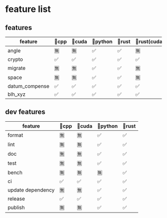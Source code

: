 # feature list

## features

| feature           | 🔹cpp | 🔹cuda | 🔹python | 🔹rust | 🔹rust(cuda) |
| ----------------- | ---- | ----- | ------- | ----- | ----------- |
| angle             | 🈚    | 🈚     | ✅       | ✅     | 🈚           |
| crypto            | ✅    | ✅     | ✅       | ✅     | ✅           |
| migrate           | 🈚    | 🈚     | ✅       | ✅     | 🈚           |
| space             | 🈚    | 🈚     | ✅       | ✅     | 🈚           |
| datum_compense    | ✅    | ✅     | ✅       | ✅     | ✅           |
| blh_xyz    | ✅    | ✅     | ✅       | ✅     | ✅           |

## dev features

| feature           | 🔹cpp | 🔹cuda | 🔹python | 🔹rust |
| ----------------- | ---- | ----- | ------- | ----- |
| format            | 🈚    | 🈚     | ✅       | ✅     |
| lint              | 🈚    | 🈚     | ✅       | ✅     |
| doc               | 🈚    | 🈚     | ✅       | ✅     |
| test              | 🈚    | 🈚     | ✅       | ✅     |
| bench             | 🈚    | 🈚     | 🈚       | ✅     |
| ci                | ✅    | ✅     | ✅       | ✅     |
| update dependency | 🈚    | 🈚     | ✅       | ✅     |
| release           | ✅    | ✅     | ✅       | ✅     |
| publish           | 🈚    | 🈚     | ✅       | ✅     |
